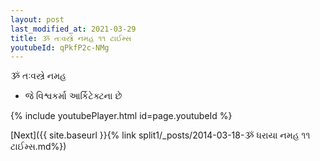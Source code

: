```yaml
---
layout: post
last_modified_at: 2021-03-29
title: ૐ તઃવસ્ત્રે નમહ ૧૧ ટાઈમ્સ
youtubeId: qPkfP2c-NMg
---
```

 
 
 ૐ તઃવસ્ત્રે નમહ  
 
 -  જે વિશ્વકર્મા આર્કિટેક્ટના છે 
 
  
 
  
 
 
 
 
 
 


{% include youtubePlayer.html id=page.youtubeId %}
 
[Next]({{ site.baseurl }}{% link  split1/_posts/2014-03-18-ૐ ધરાયા નમહ ૧૧ ટાઈમ્સ.md%})
 

